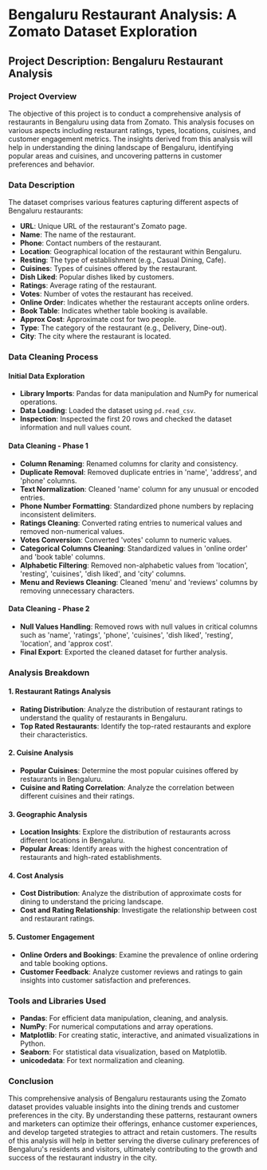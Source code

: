 # Bengaluru Restaurant Analysis: A Zomato Dataset Exploration

## Project Description: Bengaluru Restaurant Analysis

### Project Overview

The objective of this project is to conduct a comprehensive analysis of restaurants in Bengaluru using data from Zomato. This analysis focuses on various aspects including restaurant ratings, types, locations, cuisines, and customer engagement metrics. The insights derived from this analysis will help in understanding the dining landscape of Bengaluru, identifying popular areas and cuisines, and uncovering patterns in customer preferences and behavior.

### Data Description

The dataset comprises various features capturing different aspects of Bengaluru restaurants:

- **URL**: Unique URL of the restaurant's Zomato page.
- **Name**: The name of the restaurant.
- **Phone**: Contact numbers of the restaurant.
- **Location**: Geographical location of the restaurant within Bengaluru.
- **Resting**: The type of establishment (e.g., Casual Dining, Cafe).
- **Cuisines**: Types of cuisines offered by the restaurant.
- **Dish Liked**: Popular dishes liked by customers.
- **Ratings**: Average rating of the restaurant.
- **Votes**: Number of votes the restaurant has received.
- **Online Order**: Indicates whether the restaurant accepts online orders.
- **Book Table**: Indicates whether table booking is available.
- **Approx Cost**: Approximate cost for two people.
- **Type**: The category of the restaurant (e.g., Delivery, Dine-out).
- **City**: The city where the restaurant is located.

### Data Cleaning Process

#### Initial Data Exploration
- **Library Imports**: Pandas for data manipulation and NumPy for numerical operations.
- **Data Loading**: Loaded the dataset using `pd.read_csv`.
- **Inspection**: Inspected the first 20 rows and checked the dataset information and null values count.

#### Data Cleaning - Phase 1
- **Column Renaming**: Renamed columns for clarity and consistency.
- **Duplicate Removal**: Removed duplicate entries in 'name', 'address', and 'phone' columns.
- **Text Normalization**: Cleaned 'name' column for any unusual or encoded entries.
- **Phone Number Formatting**: Standardized phone numbers by replacing inconsistent delimiters.
- **Ratings Cleaning**: Converted rating entries to numerical values and removed non-numerical values.
- **Votes Conversion**: Converted 'votes' column to numeric values.
- **Categorical Columns Cleaning**: Standardized values in 'online order' and 'book table' columns.
- **Alphabetic Filtering**: Removed non-alphabetic values from 'location', 'resting', 'cuisines', 'dish liked', and 'city' columns.
- **Menu and Reviews Cleaning**: Cleaned 'menu' and 'reviews' columns by removing unnecessary characters.

#### Data Cleaning - Phase 2
- **Null Values Handling**: Removed rows with null values in critical columns such as 'name', 'ratings', 'phone', 'cuisines', 'dish liked', 'resting', 'location', and 'approx cost'.
- **Final Export**: Exported the cleaned dataset for further analysis.

### Analysis Breakdown

#### 1. Restaurant Ratings Analysis
- **Rating Distribution**: Analyze the distribution of restaurant ratings to understand the quality of restaurants in Bengaluru.
- **Top Rated Restaurants**: Identify the top-rated restaurants and explore their characteristics.

#### 2. Cuisine Analysis
- **Popular Cuisines**: Determine the most popular cuisines offered by restaurants in Bengaluru.
- **Cuisine and Rating Correlation**: Analyze the correlation between different cuisines and their ratings.

#### 3. Geographic Analysis
- **Location Insights**: Explore the distribution of restaurants across different locations in Bengaluru.
- **Popular Areas**: Identify areas with the highest concentration of restaurants and high-rated establishments.

#### 4. Cost Analysis
- **Cost Distribution**: Analyze the distribution of approximate costs for dining to understand the pricing landscape.
- **Cost and Rating Relationship**: Investigate the relationship between cost and restaurant ratings.

#### 5. Customer Engagement
- **Online Orders and Bookings**: Examine the prevalence of online ordering and table booking options.
- **Customer Feedback**: Analyze customer reviews and ratings to gain insights into customer satisfaction and preferences.

### Tools and Libraries Used

- **Pandas**: For efficient data manipulation, cleaning, and analysis.
- **NumPy**: For numerical computations and array operations.
- **Matplotlib**: For creating static, interactive, and animated visualizations in Python.
- **Seaborn**: For statistical data visualization, based on Matplotlib.
- **unicodedata**: For text normalization and cleaning.

### Conclusion

This comprehensive analysis of Bengaluru restaurants using the Zomato dataset provides valuable insights into the dining trends and customer preferences in the city. By understanding these patterns, restaurant owners and marketers can optimize their offerings, enhance customer experiences, and develop targeted strategies to attract and retain customers. The results of this analysis will help in better serving the diverse culinary preferences of Bengaluru's residents and visitors, ultimately contributing to the growth and success of the restaurant industry in the city.
